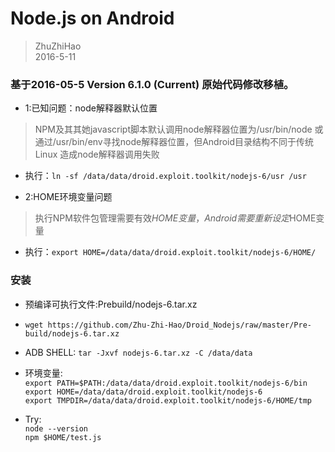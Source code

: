 Node.js on Android
==================
> ZhuZhiHao  
> 2016-5-11  

### 基于2016-05-5 Version 6.1.0 (Current) 原始代码修改移植。

- 1:已知问题：node解释器默认位置  
> NPM及其其她javascript脚本默认调用node解释器位置为/usr/bin/node 或通过/usr/bin/env寻找node解释器位置，但Android目录结构不同于传统Linux
造成node解释器调用失败  
- 执行：```ln -sf /data/data/droid.exploit.toolkit/nodejs-6/usr /usr```

- 2:HOME环境变量问题  
> 执行NPM软件包管理需要有效$HOME变量，Android需要重新设定$HOME变量  
- 执行：```export HOME=/data/data/droid.exploit.toolkit/nodejs-6/HOME/```


### 安装
- 预编译可执行文件:Prebuild/nodejs-6.tar.xz 

- `wget https://github.com/Zhu-Zhi-Hao/Droid_Nodejs/raw/master/Pre-build/nodejs-6.tar.xz`

- ADB SHELL:
 	`tar -Jxvf nodejs-6.tar.xz -C /data/data`

- 环境变量:  
         `export PATH=$PATH:/data/data/droid.exploit.toolkit/nodejs-6/bin`    
         `export HOME=/data/data/droid.exploit.toolkit/nodejs-6`  
         `export TMPDIR=/data/data/droid.exploit.toolkit/nodejs-6/HOME/tmp`    
- Try:  
        `node --version`  
        `npm $HOME/test.js` 
